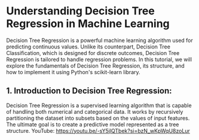 # Understanding Decision Tree Regression in Machine Learning

Decision Tree Regression is a powerful machine learning algorithm used for predicting continuous values. Unlike its counterpart, Decision Tree Classification, which is designed for discrete outcomes, Decision Tree Regression is tailored to handle regression problems. In this tutorial, we will explore the fundamentals of Decision Tree Regression, its structure, and how to implement it using Python's scikit-learn library.

## 1. Introduction to Decision Tree Regression:
Decision Tree Regression is a supervised learning algorithm that is capable of handling both numerical and categorical data. It works by recursively partitioning the dataset into subsets based on the values of input features. The ultimate goal is to create a predictive model represented as a tree structure.
YouTube: https://youtu.be/-sY5jlQTbek?si=bzN_wKpWqU8zoLur





